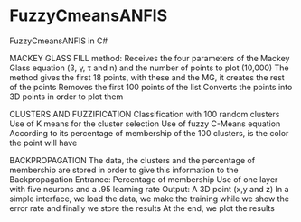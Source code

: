 # FuzzyCmeansANFIS
FuzzyCmeansANFIS in C#

MACKEY GLASS
FILL method:
Receives the four parameters of the Mackey Glass equation (β, γ, τ and n) and the number of points to plot (10,000)
The method gives the first 18 points, with these and the MG, it creates the rest of the points
Removes the first 100 points of the list
Converts the points into 3D points in order to plot them

CLUSTERS AND FUZZIFICATION
Classification with 100 random clusters
Use of K means for the cluster selection
Use of fuzzy C-Means equation
According to its percentage of membership of the 100 clusters, is the color the point will have

BACKPROPAGATION
The data, the clusters and the percentage of membership are stored in order to give this information to the Backpropagation
Entrance: Percentage of membership
Use of one layer with five neurons and a .95 learning rate
Output: A 3D point (x,y and z)
In a simple interface, we load the data, we make the training while we show the error rate and finally we store the results
At the end, we plot the results
